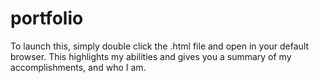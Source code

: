 # portfolio
To launch this, simply double click the .html file and open in your default browser.
This highlights my abilities and gives you a summary of my accomplishments, and who I am.

